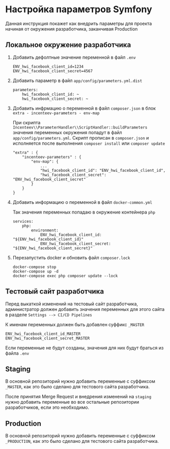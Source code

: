 Настройка параметров Symfony
============================

Данная инструкция покажет как внедрить параметры для проекта
начиная от окружения разработчика, заканчивая Production

## Локальное окружение разработчика

1. Добавить дефолтные значение переменной в файл `.env`

    ```
    ENV_hwi_facebook_client_id=1234
    ENV_hwi_facebook_client_secret=4567
    ```

2. Добавить параметр в файл `app/config/parameters.yml.dist`

    ```
    parameters:
        hwi_facebook_client_id: ~
        hwi_facebook_client_secret: ~
    ```
    
2. Добавить инфрмацию о переменной в файл `composer.json` в блок `extra - incenteev-parameters - env-map`

    При скрипта `Incenteev\\ParameterHandler\\ScriptHandler::buildParameters`
    значения переменных окружения попадут в файл `app/config/parameters.yml`.
    Скрипт прописан в `composer.json` и исполняется после выполнения `composer install` или `composer update`

    ```
    "extra" : {
        "incenteev-parameters" : {
            "env-map": {
                ...
                "hwi_facebook_client_id": "ENV_hwi_facebook_client_id",
                "hwi_facebook_client_secret": "ENV_hwi_facebook_client_secret"
            }
        }
    }
    ```

3. Добавить информацию о переменной в файл `docker-common.yml`

    Так значения переменных попадаю в окружение контейнера `php`

    ```
    services:
        php:
            environment:
                ENV_hwi_facebook_client_id: "${ENV_hwi_facebook_client_id}"
                ENV_hwi_facebook_client_secret: "${ENV_hwi_facebook_client_secret}"
    ```

4. Перезапустить docker и обновить файл `composer.lock`

    ```
    docker-compose stop
    docker-compose up -d
    docker-compose exec php composer update --lock
    ```

## Тестовый сайт разработчика

Перед выкаткой изменений на тестовый сайт разработчика,
администратор должен добавить значения переменных для этого сайта в разделе
`Settings --> CI/CD Pipelines`

К именам переменных должен быть добавлен суффикс `_MASTER`

```
ENV_hwi_facebook_client_id_MASTER
ENV_hwi_facebook_client_secret_MASTER
```

Если переменные не будут созданы, значения для них будут браться из файла `.env`

## Staging

В основной репозиторий нужно добавить переменные с суффиксом `_MASTER`, как это было сделано для тестового сайта разработчика.

После принятия Merge Request и внедрения изменений на `staging` нужно
добавить переменные во все остальные репозитории разработчиков,
если это необходимо.

## Production

В основной репозиторий нужно добавить переменные с суффиксом `_PRODUCTION`, как это было сделано для тестового сайта разработчика.
